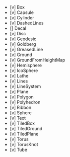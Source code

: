 - [v] Box
- [v] Capsule
- [v] Cylinder
- [v] DashedLines
- [] Decal
- [v] Disc
- [v] Geodesic
- [v] Goldberg
- [v] GreasedLine
- [v] Ground
- [v] GroundFromHeightMap
- [v] Hemisphere
- [v] IcoSphere
- [v] Lathe
- [v] Lines
- [v] LineSystem
- [v] Plane
- [v] Polygon
- [v] Polyhedron
- [v] Ribbon
- [v] Sphere
- [v] Text
- [v] TiledBox
- [v] TiledGround
- [v] TiledPlane
- [v] Torus
- [v] TorusKnot
- [v] Tube
